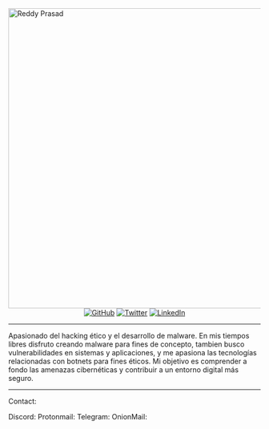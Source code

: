 <img src="https://www.securitylab.lat/upload/iblock/1a1/9dttgclzwgjwokfvxg1w3pq4jtjnhroq.jpg" alt="Reddy Prasad" align="left" width="600" height="600">

<p align="center">
	<a href="https://github.com/reddyprasade"><img src="https://img.shields.io/github/followers/reddyprasade.svg?label=GitHub&style=social" alt="GitHub"></a>
	<a href="https://twitter.com/ReddyPrasade"><img src="https://img.shields.io/twitter/follow/ReddyPrasade?label=Twitter&style=social" alt="Twitter"></a>
	<a href="https://in.linkedin.com/in/reddy-prasad-e-03b12656"><img src="https://img.shields.io/badge/LinkedIn--_.svg?style=social&logo=linkedinColor=orange" alt="LinkedIn"></a>	
</p>

---

<p>Apasionado del hacking ético y el desarrollo de malware. En mis tiempos libres disfruto creando malware para fines de concepto, tambien busco vulnerabilidades en sistemas y aplicaciones, y me apasiona las tecnologías relacionadas con botnets para fines éticos. Mi objetivo es comprender a fondo las amenazas cibernéticas y contribuir a un entorno digital más seguro.
 </p>

-----
Contact:

Discord:
Protonmail:
Telegram:
OnionMail:
